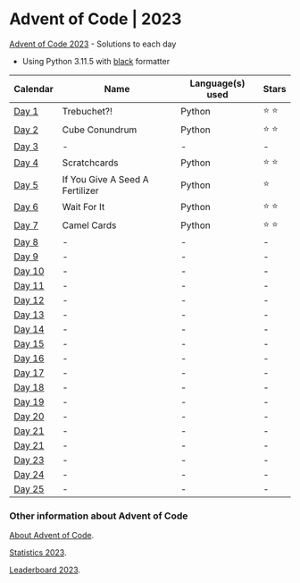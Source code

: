 # Advent of Code | 2023

[Advent of Code 2023](https://adventofcode.com/2023) - Solutions to each day

- Using Python 3.11.5 with [black](https://github.com/psf/black) formatter

| Calendar                                       | Name                            | Language(s) used | Stars         |
| ---------------------------------------------- | ------------------------------- | ---------------- | ------------- |
| [Day 1](https://adventofcode.com/2023/day/1)   | Trebuchet?!                     | Python           | :star: :star: |
| [Day 2](https://adventofcode.com/2023/day/2)   | Cube Conundrum                  | Python           | :star: :star: |
| [Day 3](https://adventofcode.com/2023/day/3)   | -                               | -                | -             |
| [Day 4](https://adventofcode.com/2023/day/4)   | Scratchcards                    | Python           | :star: :star: |
| [Day 5](https://adventofcode.com/2023/day/5)   | If You Give A Seed A Fertilizer | Python           | :star:        |
| [Day 6](https://adventofcode.com/2023/day/6)   | Wait For It                     | Python           | :star: :star: |
| [Day 7](https://adventofcode.com/2023/day/7)   | Camel Cards                     | Python           | :star: :star: |
| [Day 8](https://adventofcode.com/2023/day/8)   | -                               | -                | -             |
| [Day 9](https://adventofcode.com/2023/day/9)   | -                               | -                | -             |
| [Day 10](https://adventofcode.com/2023/day/10) | -                               | -                | -             |
| [Day 11](https://adventofcode.com/2023/day/11) | -                               | -                | -             |
| [Day 12](https://adventofcode.com/2023/day/12) | -                               | -                | -             |
| [Day 13](https://adventofcode.com/2023/day/13) | -                               | -                | -             |
| [Day 14](https://adventofcode.com/2023/day/14) | -                               | -                | -             |
| [Day 15](https://adventofcode.com/2023/day/15) | -                               | -                | -             |
| [Day 16](https://adventofcode.com/2023/day/16) | -                               | -                | -             |
| [Day 17](https://adventofcode.com/2023/day/17) | -                               | -                | -             |
| [Day 18](https://adventofcode.com/2023/day/18) | -                               | -                | -             |
| [Day 19](https://adventofcode.com/2023/day/19) | -                               | -                | -             |
| [Day 20](https://adventofcode.com/2023/day/20) | -                               | -                | -             |
| [Day 21](https://adventofcode.com/2023/day/21) | -                               | -                | -             |
| [Day 21](https://adventofcode.com/2023/day/22) | -                               | -                | -             |
| [Day 23](https://adventofcode.com/2023/day/23) | -                               | -                | -             |
| [Day 24](https://adventofcode.com/2023/day/24) | -                               | -                | -             |
| [Day 25](https://adventofcode.com/2023/day/25) | -                               | -                | -             |

### Other information about **Advent of Code**

[About Advent of Code](https://adventofcode.com/2023/about).

[Statistics 2023](https://adventofcode.com/2023/stats).

[Leaderboard 2023](https://adventofcode.com/2023/leaderboard).
